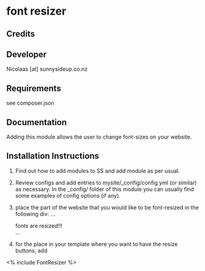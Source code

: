 font resizer
================================================================================

Credits
-----------------------------------------------

Developer
-----------------------------------------------
Nicolaas [at] sunnysideup.co.nz

Requirements
-----------------------------------------------
see composer.json

Documentation
-----------------------------------------------
Adding this module allows the user to change
font-sizes on your website.



Installation Instructions
-----------------------------------------------
1. Find out how to add modules to SS and add module as per usual.

2. Review configs and add entries to mysite/_config/config.yml
(or similar) as necessary.
In the _config/ folder of this module
you can usually find some examples of config options (if any).

3. place the part of the website that you would like to be font-resized in the following div:
	...
	<div id="FontSizeWrapper">
		fonts are resized!!!
	</div>
	...

4. for the place in your template where you want to have the resize buttons, add

<% include FontResizer %>
